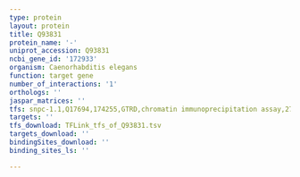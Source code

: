 ```yaml
---
type: protein
layout: protein
title: Q93831
protein_name: '-'
uniprot_accession: Q93831
ncbi_gene_id: '172933'
organism: Caenorhabditis elegans
function: target gene
number_of_interactions: '1'
orthologs: ''
jaspar_matrices: ''
tfs: snpc-1.1,Q17694,174255,GTRD,chromatin immunoprecipitation assay,27924024%5Buid%5D,No
targets: ''
tfs_download: TFLink_tfs_of_Q93831.tsv
targets_download: ''
bindingSites_download: ''
binding_sites_ls: ''

---
```

